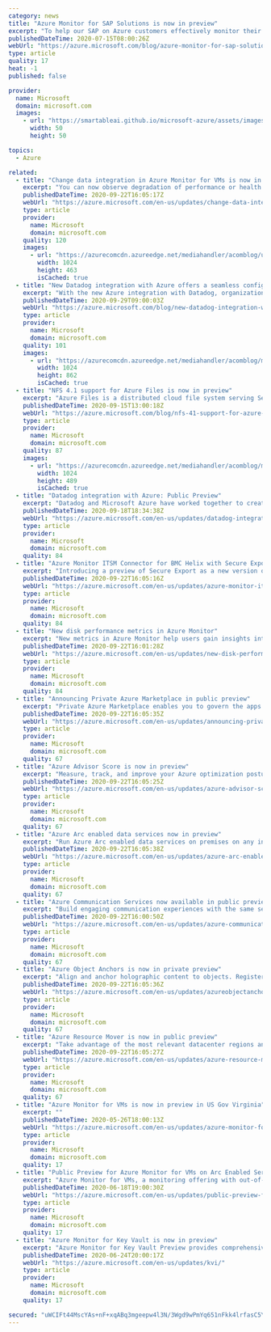 ```yaml
---
category: news
title: "Azure Monitor for SAP Solutions is now in preview"
excerpt: "To help our SAP on Azure customers effectively monitor their SAP applications, today we are announcing the preview of Azure Monitor for SAP solutions, an Azure-native monitoring solution for customers running their SAP solutions on Azure."
publishedDateTime: 2020-07-15T08:00:26Z
webUrl: "https://azure.microsoft.com/blog/azure-monitor-for-sap-solutions-is-now-in-preview/"
type: article
quality: 17
heat: -1
published: false

provider:
  name: Microsoft
  domain: microsoft.com
  images:
    - url: "https://smartableai.github.io/microsoft-azure/assets/images/organizations/microsoft.com-50x50.jpg"
      width: 50
      height: 50

topics:
  - Azure

related:
  - title: "Change data integration in Azure Monitor for VMs is now in public preview"
    excerpt: "You can now observe degradation of performance or health in a VM with the new change data integration in Azure Monitor for VMs."
    publishedDateTime: 2020-09-22T16:05:17Z
    webUrl: "https://azure.microsoft.com/en-us/updates/change-data-integration-in-azure-monitor-for-vms-is-now-in-public-preview/"
    type: article
    provider:
      name: Microsoft
      domain: microsoft.com
    quality: 120
    images:
      - url: "https://azurecomcdn.azureedge.net/mediahandler/acomblog/updates/UpdatesV2/blog/6d7b4ff4-8c9a-4041-bff7-6887de23340f.png"
        width: 1024
        height: 463
        isCached: true
  - title: "New Datadog integration with Azure offers a seamless configuration experience"
    excerpt: "With the new Azure integration with Datadog, organizations can now fully map their legacy and cloud-based systems, monitoring real-time data during every phase of the cloud transition, and ensure that migrated applications meet performance targets."
    publishedDateTime: 2020-09-29T09:00:03Z
    webUrl: "https://azure.microsoft.com/blog/new-datadog-integration-with-azure-offers-a-seamless-configuration-experience/"
    type: article
    provider:
      name: Microsoft
      domain: microsoft.com
    quality: 101
    images:
      - url: "https://azurecomcdn.azureedge.net/mediahandler/acomblog/media/Default/blog/e4750a7f-eccb-4644-9f52-98c845047b59.png"
        width: 1024
        height: 862
        isCached: true
  - title: "NFS 4.1 support for Azure Files is now in preview"
    excerpt: "Azure Files is a distributed cloud file system serving Server Messaging Block (SMB) and REST protocols. Azure Files enables customers to easily lift and shift their legacy workloads to the cloud without any modifications or changes in technology. SMB works on both Windows and UNIX operating systems for"
    publishedDateTime: 2020-09-15T13:00:18Z
    webUrl: "https://azure.microsoft.com/blog/nfs-41-support-for-azure-files-is-now-in-preview/"
    type: article
    provider:
      name: Microsoft
      domain: microsoft.com
    quality: 87
    images:
      - url: "https://azurecomcdn.azureedge.net/mediahandler/acomblog/media/Default/blog/f37b1fb4-f41e-42b8-8f88-754f3e8eef0c.jpg"
        width: 1024
        height: 489
        isCached: true
  - title: "Datadog integration with Azure: Public Preview"
    excerpt: "Datadog and Microsoft Azure have worked together to create an integrated Datadog SaaS solution.  Built on Azure and available via the Azure Marketplace, this solution provides a seamless and first party like experience for Datadog’s cloud monitoring solution. Azure is the first cloud platform to offer"
    publishedDateTime: 2020-09-18T18:34:38Z
    webUrl: "https://azure.microsoft.com/en-us/updates/datadog-integration-with-azure-public-preview/"
    type: article
    provider:
      name: Microsoft
      domain: microsoft.com
    quality: 84
  - title: "Azure Monitor ITSM Connector for BMC Helix with Secure Export"
    excerpt: "Introducing a preview of Secure Export as a new version of Azure Monitor ITSM Connector, providing integration with BMC Helix."
    publishedDateTime: 2020-09-22T16:05:16Z
    webUrl: "https://azure.microsoft.com/en-us/updates/azure-monitor-itsm-connector-for-bmc-helix-with-secure-export/"
    type: article
    provider:
      name: Microsoft
      domain: microsoft.com
    quality: 84
  - title: "New disk performance metrics in Azure Monitor"
    excerpt: "New metrics in Azure Monitor help users gain insights into performance bottlenecks caused by virtual machine or disk throttling."
    publishedDateTime: 2020-09-22T16:01:28Z
    webUrl: "https://azure.microsoft.com/en-us/updates/new-disk-performance-metrics-in-azure-monitor-to-identify-performance-bottlenecks/"
    type: article
    provider:
      name: Microsoft
      domain: microsoft.com
    quality: 84
  - title: "Announcing Private Azure Marketplace in public preview"
    excerpt: "Private Azure Marketplace enables you to govern the apps available for deployment for your organization"
    publishedDateTime: 2020-09-22T16:05:35Z
    webUrl: "https://azure.microsoft.com/en-us/updates/announcing-private-azure-marketplace-in-public-preview/"
    type: article
    provider:
      name: Microsoft
      domain: microsoft.com
    quality: 67
  - title: "Azure Advisor Score is now in preview"
    excerpt: "Measure, track, and improve your Azure optimization posture with prioritized Advisor best practice recommendations so you can get the most out of your Azure investments "
    publishedDateTime: 2020-09-22T16:05:25Z
    webUrl: "https://azure.microsoft.com/en-us/updates/azure-advisor-score-is-now-in-preview/"
    type: article
    provider:
      name: Microsoft
      domain: microsoft.com
    quality: 67
  - title: "Azure Arc enabled data services now in preview"
    excerpt: "Run Azure Arc enabled data services on premises on any infrastructure of your choice with Azure cloud benefits like elastic scale, unified management, and a cloud billing model while staying always current. "
    publishedDateTime: 2020-09-22T16:05:38Z
    webUrl: "https://azure.microsoft.com/en-us/updates/azure-arc-enabled-data-services-now-in-preview/"
    type: article
    provider:
      name: Microsoft
      domain: microsoft.com
    quality: 67
  - title: "Azure Communication Services now available in public preview"
    excerpt: "Build engaging communication experiences with the same secure platform used by Microsoft Teams. Add video, voice, SMS, chat, and telephony capabilities into almost any web, mobile, or desktop application. "
    publishedDateTime: 2020-09-22T16:00:50Z
    webUrl: "https://azure.microsoft.com/en-us/updates/azure-communication-services-now-available-in-public-preview/"
    type: article
    provider:
      name: Microsoft
      domain: microsoft.com
    quality: 67
  - title: "Azure Object Anchors is now in private preview"
    excerpt: "Align and anchor holographic content to objects. Register to be considered for Azure Object Anchors private preview. "
    publishedDateTime: 2020-09-22T16:05:36Z
    webUrl: "https://azure.microsoft.com/en-us/updates/azureobjectanchorsprivatepreview/"
    type: article
    provider:
      name: Microsoft
      domain: microsoft.com
    quality: 67
  - title: "Azure Resource Mover is now in public preview"
    excerpt: "Take advantage of the most relevant datacenter regions and meet your business needs with Azure Resource Mover."
    publishedDateTime: 2020-09-22T16:05:27Z
    webUrl: "https://azure.microsoft.com/en-us/updates/azure-resource-mover-is-now-in-public-preview/"
    type: article
    provider:
      name: Microsoft
      domain: microsoft.com
    quality: 67
  - title: "Azure Monitor for VMs is now in preview in US Gov Virginia"
    excerpt: ""
    publishedDateTime: 2020-05-26T18:00:13Z
    webUrl: "https://azure.microsoft.com/en-us/updates/azure-monitor-for-vms-is-now-available-in-us-gov-virginia/"
    type: article
    provider:
      name: Microsoft
      domain: microsoft.com
    quality: 17
  - title: "Public Preview for Azure Monitor for VMs on Arc Enabled Servers"
    excerpt: "Azure Monitor for VMs, a monitoring offering with out-of-the-box performance and dependency data, is now available in public preview for Arc enabled servers."
    publishedDateTime: 2020-06-18T19:00:30Z
    webUrl: "https://azure.microsoft.com/en-us/updates/public-preview-for-azure-monitor-for-vms-on-arc-enabled-servers/"
    type: article
    provider:
      name: Microsoft
      domain: microsoft.com
    quality: 17
  - title: "Azure Monitor for Key Vault is now in preview"
    excerpt: "Azure Monitor for Key Vault Preview provides comprehensive monitoring of your key vaults by delivering a unified view of your Key Vault requests, performance, failures, and latency."
    publishedDateTime: 2020-06-24T20:00:17Z
    webUrl: "https://azure.microsoft.com/en-us/updates/kvi/"
    type: article
    provider:
      name: Microsoft
      domain: microsoft.com
    quality: 17

secured: "uWCIFt44MscYAs+nF+xqABq3mgeepw4l3N/3Wgd9wPmYq651nFkk4lrfasC5Y8u6TMcnHjY9cYWthEQP2FULydgfLWEAAQSzoX03NifjLYTXxFR8PEvjgMZjA0OisVBIMjDPP3DRgxllqpSn22W9+ykLcvh3G8ZZFmSz+NLJshUZRzPI1pLp59ZhlE78iIpUiRTl0uyYE7aMFkXGWGJe2nMGHX6mjPt0HvMQKtAp4/UI2HqOnodTFWoVWwmTCYEqvaeDC+WQCXNDFjcCAxA0ZckvvIYxHyiUlTwEFYjlxO1adMAuLeo1+L4HHwPsiIN4tsJFTWpx+Zmh8zXg2hoo/Q==;7ceOqHUJsPrSZ2gjebhpCQ=="
---
```


